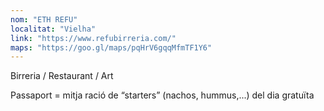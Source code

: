 ```yaml
---
nom: "ETH REFU"
localitat: "Vielha"
link: "https://www.refubirreria.com/"
maps: "https://goo.gl/maps/pqHrV6gqqMfmTF1Y6"
---
```


Birreria / Restaurant / Art

Passaport = mitja ració de “starters” (nachos, hummus,...) del dia gratuïta
